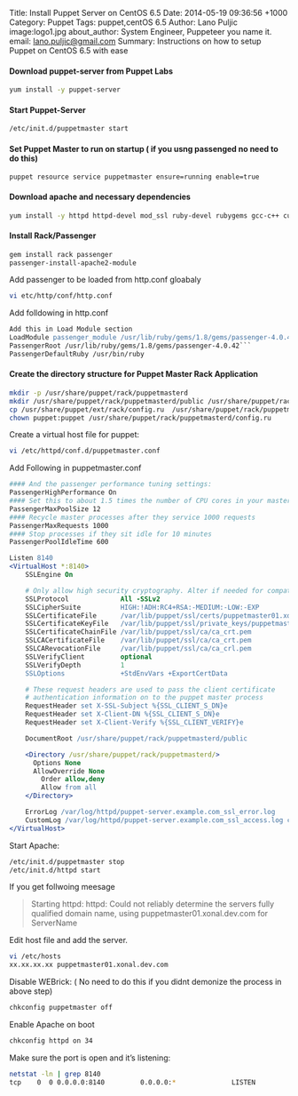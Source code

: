 Title: Install Puppet Server on CentOS 6.5
Date: 2014-05-19 09:36:56 +1000
Category: Puppet
Tags: puppet,centOS 6.5
Author: Lano Puljic
image:logo1.jpg
about_author: System Engineer, Puppeteer you name it.
email: lano.puljic@gmail.com
Summary: Instructions on how to setup Puppet on CentOS 6.5 with ease


#### Download puppet-server from Puppet Labs
```bash
yum install -y puppet-server
```
#### Start Puppet-Server
```bash
/etc/init.d/puppetmaster start
```
#### Set Puppet Master to run on startup ( if you usng passenged no need to do this)
```puppet
puppet resource service puppetmaster ensure=running enable=true
```
#### Download apache and necessary dependencies
```bash
yum install -y httpd httpd-devel mod_ssl ruby-devel rubygems gcc-c++ curl-devel zlib-devel make automake openssl-devel
```
#### Install Rack/Passenger
```bash
gem install rack passenger
passenger-install-apache2-module
```

Add passenger to be loaded from http.conf gloabaly
```bash
vi etc/http/conf/http.conf
```
Add folldowing in http.conf

```apache
Add this in Load Module section
LoadModule passenger_module /usr/lib/ruby/gems/1.8/gems/passenger-4.0.42/buildout/apache2/mod_passenger.so
PassengerRoot /usr/lib/ruby/gems/1.8/gems/passenger-4.0.42```
PassengerDefaultRuby /usr/bin/ruby
```

#### Create the directory structure for Puppet Master Rack Application
```bash
mkdir -p /usr/share/puppet/rack/puppetmasterd
mkdir /usr/share/puppet/rack/puppetmasterd/public /usr/share/puppet/rack/puppetmasterd/tmp
cp /usr/share/puppet/ext/rack/config.ru  /usr/share/puppet/rack/puppetmasterd/
chown puppet:puppet /usr/share/puppet/rack/puppetmasterd/config.ru
```
Create a virtual host file for puppet:

```bash
vi /etc/httpd/conf.d/puppetmaster.conf
```
Add Following in puppetmaster.conf

```apache
#### And the passenger performance tuning settings:
PassengerHighPerformance On
#### Set this to about 1.5 times the number of CPU cores in your master:
PassengerMaxPoolSize 12
#### Recycle master processes after they service 1000 requests
PassengerMaxRequests 1000
#### Stop processes if they sit idle for 10 minutes
PassengerPoolIdleTime 600

Listen 8140
<VirtualHost *:8140>
    SSLEngine On

    # Only allow high security cryptography. Alter if needed for compatibility.
    SSLProtocol             All -SSLv2
    SSLCipherSuite          HIGH:!ADH:RC4+RSA:-MEDIUM:-LOW:-EXP
    SSLCertificateFile      /var/lib/puppet/ssl/certs/puppetmaster01.xonal.dev.com.pem
    SSLCertificateKeyFile   /var/lib/puppet/ssl/private_keys/puppetmaster01.dev.xonal.com.pem
    SSLCertificateChainFile /var/lib/puppet/ssl/ca/ca_crt.pem
    SSLCACertificateFile    /var/lib/puppet/ssl/ca/ca_crt.pem
    SSLCARevocationFile     /var/lib/puppet/ssl/ca/ca_crl.pem
    SSLVerifyClient         optional
    SSLVerifyDepth          1
    SSLOptions              +StdEnvVars +ExportCertData

    # These request headers are used to pass the client certificate
    # authentication information on to the puppet master process
    RequestHeader set X-SSL-Subject %{SSL_CLIENT_S_DN}e
    RequestHeader set X-Client-DN %{SSL_CLIENT_S_DN}e
    RequestHeader set X-Client-Verify %{SSL_CLIENT_VERIFY}e

    DocumentRoot /usr/share/puppet/rack/puppetmasterd/public

    <Directory /usr/share/puppet/rack/puppetmasterd/>
      Options None
      AllowOverride None
        Order allow,deny
        Allow from all
    </Directory>

    ErrorLog /var/log/httpd/puppet-server.example.com_ssl_error.log
    CustomLog /var/log/httpd/puppet-server.example.com_ssl_access.log combined
</VirtualHost>
```
Start Apache:
```bash 
/etc/init.d/puppetmaster stop
/etc/init.d/httpd start
```
If you get follwoing meesage
> Starting httpd: httpd: Could not reliably determine the servers fully qualified domain name, using puppetmaster01.xonal.dev.com for ServerName

Edit host file and add the server.

```bash
vi /etc/hosts
xx.xx.xx.xx puppetmaster01.xonal.dev.com
```

Disable WEBrick: ( No need to do this if you didnt demonize the process in above step)
```bash
chkconfig puppetmaster off
```
Enable Apache on boot
```bash
chkconfig httpd on 34
```
Make sure the port is open and it’s listening:
```bash
netstat -ln | grep 8140
tcp    0  0 0.0.0.0:8140         0.0.0.0:*              LISTEN
```

